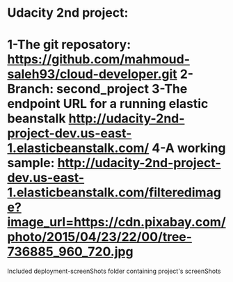 Udacity 2nd project:
====================
1-The git reposatory:
	https://github.com/mahmoud-saleh93/cloud-developer.git
2-Branch:
	second_project
3-The endpoint URL for a running elastic beanstalk
	http://udacity-2nd-project-dev.us-east-1.elasticbeanstalk.com/
4-A working sample:
	http://udacity-2nd-project-dev.us-east-1.elasticbeanstalk.com/filteredimage?image_url=https://cdn.pixabay.com/photo/2015/04/23/22/00/tree-736885_960_720.jpg
======================================================================================================================================================================
Included deployment-screenShots folder containing project's screenShots
